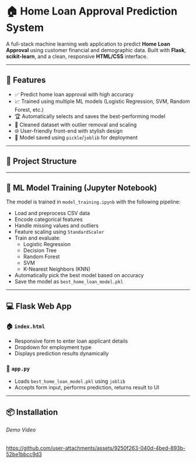 # 🏠 Home Loan Approval Prediction System

A full-stack machine learning web application to predict **Home Loan Approval** using customer financial and demographic data. Built with **Flask**, **scikit-learn**, and a clean, responsive **HTML/CSS** interface.

---

## 🚀 Features

- ✅ Predict home loan approval with high accuracy
- 📈 Trained using multiple ML models (Logistic Regression, SVM, Random Forest, etc.)
- 🏆 Automatically selects and saves the best-performing model
- 🧼 Cleaned dataset with outlier removal and scaling
- 🌐 User-friendly front-end with stylish design
- 💾 Model saved using `pickle`/`joblib` for deployment

---

## 📂 Project Structure





---

## 🧠 ML Model Training (Jupyter Notebook)

The model is trained in `model_training.ipynb` with the following pipeline:

- Load and preprocess CSV data
- Encode categorical features
- Handle missing values and outliers
- Feature scaling using `StandardScaler`
- Train and evaluate:
  - Logistic Regression
  - Decision Tree
  - Random Forest
  - SVM
  - K-Nearest Neighbors (KNN)
- Automatically pick the best model based on accuracy
- Save the model as `best_home_loan_model.pkl`

---

## 💻 Flask Web App

### 🏠 `index.html`
- Responsive form to enter loan applicant details
- Dropdown for employment type
- Displays prediction results dynamically

### 🔧 `app.py`
- Loads `best_home_loan_model.pkl` using `joblib`
- Accepts form input, performs prediction, returns result to UI

---

## 📦 Installation


###### Demo Video







https://github.com/user-attachments/assets/9250f263-040d-4bed-893b-52be1bbcc9d3









 
 

